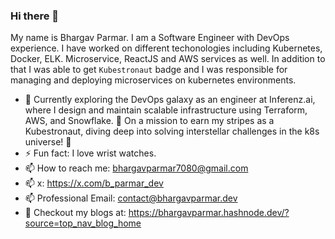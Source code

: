 ### Hi there 👋

My name is Bhargav Parmar. I am a Software Engineer with DevOps experience. I have worked on different techonologies including Kubernetes, Docker, ELK. Microservice, ReactJS and AWS services as well. In addition to that I was able to get `Kubestronaut` badge and I was responsible for managing and deploying microservices on kubernetes environments.

- 🌱 Currently exploring the DevOps galaxy as an engineer at Inferenz.ai, where I design and maintain scalable infrastructure using Terraform, AWS, and Snowflake. 🚀 On a mission to earn my stripes as a Kubestronaut, diving deep into solving interstellar challenges in the k8s universe! 🌌
- ⚡ Fun fact: I love wrist watches.
- 📫 How to reach me: bhargavparmar7080@gmail.com
- 📫 x: https://x.com/b_parmar_dev
- 📫 Professional Email: contact@bhargavparmar.dev
- 📄 Checkout my blogs at: https://bhargavparmar.hashnode.dev/?source=top_nav_blog_home
<!-- - 🌱 I’m currently learning system design and React as a front-end to develop my personal project. -->
<!-- - 🔭 I’m currently working on a application called BeatBonds (Personal Project), where you can invest in a artist (No real money). -->
<!-- - 🤔 I’m looking a job as a Java Developer/Backend Developer and ready to relocate. -->

<!--
- 👯 I’m looking to collaborate on ...
- 🤔 I’m looking for help with ... 
- 💬 Ask me about ... 
-->

  
<!--
- 😄 Pronouns: ... 
-->
<!--My portfolio [here](https://bhargav0605.github.io/portfolio)-->

<!--
**bhargav0605/bhargav0605** is a ✨ _special_ ✨ repository because its `README.md` (this file) appears on your GitHub profile.

Here are some ideas to get you started:
-->
